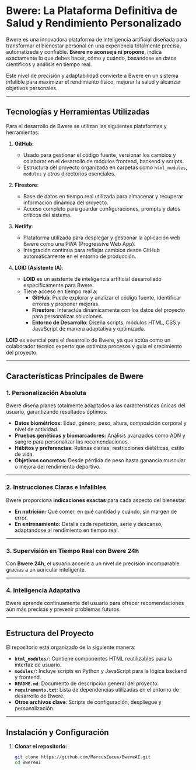 # Bwere: La Plataforma Definitiva de Salud y Rendimiento Personalizado

Bwere es una innovadora plataforma de inteligencia artificial diseñada para transformar el bienestar personal en una experiencia totalmente precisa, automatizada y confiable. **Bwere no aconseja ni propone**, indica exactamente lo que debes hacer, cómo y cuándo, basándose en datos científicos y análisis en tiempo real.

Este nivel de precisión y adaptabilidad convierte a Bwere en un sistema infalible para maximizar el rendimiento físico, mejorar la salud y alcanzar objetivos personales.

---

## Tecnologías y Herramientas Utilizadas

Para el desarrollo de Bwere se utilizan las siguientes plataformas y herramientas:

1. **GitHub**:
   - Usado para gestionar el código fuente, versionar los cambios y colaborar en el desarrollo de módulos frontend, backend y scripts.
   - Estructura del proyecto organizada en carpetas como `html_modules`, `modules` y otros directorios esenciales.

2. **Firestore**:
   - Base de datos en tiempo real utilizada para almacenar y recuperar información dinámica del proyecto.
   - Acceso completo para guardar configuraciones, prompts y datos críticos del sistema.

3. **Netlify**:
   - Plataforma utilizada para desplegar y gestionar la aplicación web Bwere como una PWA (Progressive Web App).
   - Integración continua para reflejar cambios desde GitHub automáticamente en el entorno de producción.

4. **LOID (Asistente IA)**:
   - **LOID** es un asistente de inteligencia artificial desarrollado específicamente para Bwere.
   - Tiene acceso en tiempo real a:
     - **GitHub**: Puede explorar y analizar el código fuente, identificar errores y proponer mejoras.
     - **Firestore**: Interactúa dinámicamente con los datos del proyecto para personalizar soluciones.
     - **Entorno de Desarrollo**: Diseña scripts, módulos HTML, CSS y JavaScript de manera adaptativa y optimizada.

**LOID** es esencial para el desarrollo de Bwere, ya que actúa como un colaborador técnico experto que optimiza procesos y guía el crecimiento del proyecto.

---

## Características Principales de Bwere

### 1. Personalización Absoluta
Bwere diseña planes totalmente adaptados a las características únicas del usuario, garantizando resultados óptimos.

- **Datos biométricos:** Edad, género, peso, altura, composición corporal y nivel de actividad.
- **Pruebas genéticas y biomarcadores:** Análisis avanzados como ADN y sangre para personalizar las recomendaciones.
- **Hábitos y preferencias:** Rutinas diarias, restricciones dietéticas, estilo de vida.
- **Objetivos concretos:** Desde pérdida de peso hasta ganancia muscular o mejora del rendimiento deportivo.

---

### 2. Instrucciones Claras e Infalibles
Bwere proporciona **indicaciones exactas** para cada aspecto del bienestar:

- **En nutrición:** Qué comer, en qué cantidad y cuándo, sin margen de error.
- **En entrenamiento:** Detalla cada repetición, serie y descanso, adaptándose al rendimiento en tiempo real.

---

### 3. Supervisión en Tiempo Real con Bwere 24h
Con **Bwere 24h**, el usuario accede a un nivel de precisión incomparable gracias a un auricular inteligente.

---

### 4. Inteligencia Adaptativa
Bwere aprende continuamente del usuario para ofrecer recomendaciones aún más precisas y prevenir problemas futuros.

---

## Estructura del Proyecto

El repositorio está organizado de la siguiente manera:

- **`html_modules/`**: Contiene componentes HTML reutilizables para la interfaz de usuario.
- **`modules/`**: Incluye scripts en Python y JavaScript para la lógica backend y frontend.
- **`README.md`**: Documento de descripción general del proyecto.
- **`requirements.txt`**: Lista de dependencias utilizadas en el entorno de desarrollo de Bwere.
- **Otros archivos clave**: Scripts de configuración, despliegue y personalización.

---

## Instalación y Configuración

1. **Clonar el repositorio:**
   ```bash
   git clone https://github.com/MarcusZucus/BwereAI.git
   cd BwereAI
